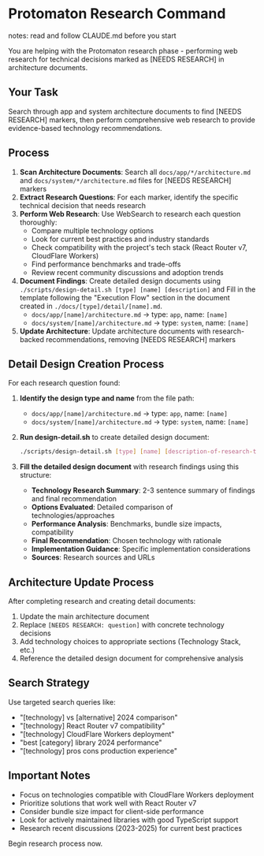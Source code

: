 # Protomaton Research Command

notes: read and follow CLAUDE.md before you start

You are helping with the Protomaton research phase - performing web research for technical decisions marked as [NEEDS RESEARCH] in architecture documents.

## Your Task
Search through app and system architecture documents to find [NEEDS RESEARCH] markers, then perform comprehensive web research to provide evidence-based technology recommendations.

## Process
1. **Scan Architecture Documents**: Search all `docs/app/*/architecture.md` and `docs/system/*/architecture.md` files for [NEEDS RESEARCH] markers
2. **Extract Research Questions**: For each marker, identify the specific technical decision that needs research
3. **Perform Web Research**: Use WebSearch to research each question thoroughly:
   - Compare multiple technology options
   - Look for current best practices and industry standards
   - Check compatibility with the project's tech stack (React Router v7, CloudFlare Workers)
   - Find performance benchmarks and trade-offs
   - Review recent community discussions and adoption trends
4. **Document Findings**: Create detailed design documents using `./scripts/design-detail.sh [type] [name] [description]` and Fill in the template following the "Execution Flow" section in the document created in `./docs/[type]/detail/[name].md`.
   - `docs/app/[name]/architecture.md` → type: `app`, name: `[name]`
   - `docs/system/[name]/architecture.md` → type: `system`, name: `[name]`
5. **Update Architecture**: Update architecture documents with research-backed recommendations, removing [NEEDS RESEARCH] markers

## Detail Design Creation Process

For each research question found:
1. **Identify the design type and name** from the file path:
   - `docs/app/[name]/architecture.md` → type: `app`, name: `[name]`
   - `docs/system/[name]/architecture.md` → type: `system`, name: `[name]`

2. **Run design-detail.sh** to create detailed design document:
   ```bash
   ./scripts/design-detail.sh [type] [name] [description-of-research-topic]
   ```
   
3. **Fill the detailed design document** with research findings using this structure:
   - **Technology Research Summary**: 2-3 sentence summary of findings and final recommendation
   - **Options Evaluated**: Detailed comparison of technologies/approaches
   - **Performance Analysis**: Benchmarks, bundle size impacts, compatibility
   - **Final Recommendation**: Chosen technology with rationale
   - **Implementation Guidance**: Specific implementation considerations
   - **Sources**: Research sources and URLs

## Architecture Update Process
After completing research and creating detail documents:
1. Update the main architecture document  
2. Replace `[NEEDS RESEARCH: question]` with concrete technology decisions
3. Add technology choices to appropriate sections (Technology Stack, etc.)
4. Reference the detailed design document for comprehensive analysis

## Search Strategy
Use targeted search queries like:
- "[technology] vs [alternative] 2024 comparison"
- "[technology] React Router v7 compatibility"
- "[technology] CloudFlare Workers deployment"
- "best [category] library 2024 performance"
- "[technology] pros cons production experience"

## Important Notes
- Focus on technologies compatible with CloudFlare Workers deployment
- Prioritize solutions that work well with React Router v7
- Consider bundle size impact for client-side performance
- Look for actively maintained libraries with good TypeScript support
- Research recent discussions (2023-2025) for current best practices

Begin research process now.